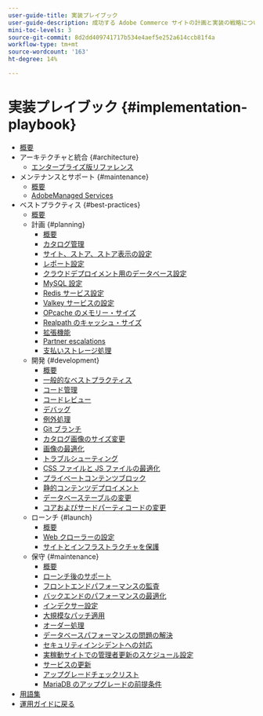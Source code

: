 ```yaml
---
user-guide-title: 実装プレイブック
user-guide-description: 成功する Adobe Commerce サイトの計画と実装の戦略について学習します。
mini-toc-levels: 3
source-git-commit: 8d2dd409741717b534e4aef5e252a614ccb81f4a
workflow-type: tm+mt
source-wordcount: '163'
ht-degree: 14%

---
```



# 実装プレイブック {#implementation-playbook}

- [概要](overview.md)
- アーキテクチャと統合 {#architecture}
   - [エンタープライズ版リファレンス](architecture/enterprise-blueprint.md)
- メンテナンスとサポート {#maintenance}
   - [概要](maintenance/overview.md)
   - [AdobeManaged Services](maintenance/adobe-managed-services.md)
- ベストプラクティス {#best-practices}
   - [概要](best-practices/phases.md)
   - 計画 {#planning}
      - [概要](best-practices/planning/overview.md)
      - [カタログ管理](best-practices/planning/catalog-management.md)
      - [サイト、ストア、ストア表示の設定](best-practices/planning/sites-stores-store-views.md)
      - [レポート設定](best-practices/planning/reporting-configuration.md)
      - [クラウドデプロイメント用のデータベース設定&#x200B;](best-practices/planning/database-on-cloud.md)
      - [MySQL 設定](best-practices/planning/mysql-configuration.md)
      - [Redis サービス設定](best-practices/planning/redis-service-configuration.md)
      - [Valkey サービスの設定](best-practices/planning/valkey-service-configuration.md)
      - [OPcache のメモリー・サイズ](best-practices/planning/opcache-memory-size.md)
      - [Realpath のキャッシュ・サイズ](best-practices/planning/realpath-cache-size.md)
      - [拡張機能](best-practices/planning/extensions.md)
      - [Partner escalations](best-practices/planning/partner-escalation.md)
      - [支払いストレージ処理](best-practices/planning/payment-processing-storage.md)
   - 開発 {#development}
      - [概要](best-practices/development/overview.md)
      - [一般的なベストプラクティス](best-practices/development/general.md)
      - [コード管理](best-practices/development/code-management.md)
      - [コードレビュー](best-practices/development/code-review.md)
      - [デバッグ](best-practices/development/debugging.md)
      - [例外処理](best-practices/development/exception-handling.md)
      - [Git ブランチ](best-practices/development/git-branching.md)
      - [カタログ画像のサイズ変更](best-practices/development/catalog-image-resizing.md)
      - [画像の最適化](best-practices/development/image-optimization.md)
      - [トラブルシューティング](best-practices/development/troubleshooting.md)
      - [CSS ファイルと JS ファイルの最適化](best-practices/development/optimize-css-js-files.md)
      - [プライベートコンテンツブロック](best-practices/development/private-content-block-configuration.md)
      - [静的コンテンツデプロイメント](best-practices/development/static-content-deployment.md)
      - [データベーステーブルの変更](best-practices/development/modifying-core-and-third-party-tables.md)
      - [ コアおよびサードパーティコードの変更 ](best-practices/development/modifying-core-and-third-party-code.md)
   - ローンチ {#launch}
      - [概要](best-practices/launch/overview.md)
      - [Web クローラーの設定](best-practices/launch/robots-txt.md)
      - [サイトとインフラストラクチャを保護](best-practices/launch/security-best-practices.md)
   - 保守 {#maintenance}
      - [概要](best-practices/maintenance/overview.md)
      - [ローンチ後のサポート](best-practices/maintenance/post-launch.md)
      - [フロントエンドパフォーマンスの監査](best-practices/maintenance/frontend-performance.md)
      - [バックエンドのパフォーマンスの最適化](best-practices/maintenance/backend-performance.md)
      - [インデクサー設定](best-practices/maintenance/indexer-configuration.md)
      - [大規模なパッチ適用](best-practices/maintenance/patching-at-scale.md)
      - [オーダー処理](best-practices/maintenance/order-processing-configuration.md)
      - [データベースパフォーマンスの問題の解決](best-practices/maintenance/resolve-database-performance-issues.md)
      - [セキュリティインシデントへの対応](best-practices/maintenance/respond-to-security-incident.md)
      - [実稼動サイトでの管理者更新のスケジュール設定](best-practices/maintenance/scheduling-admin-updates-in-production.md)
      - [サービスの更新](best-practices/maintenance/update-services.md)
      - [アップグレードチェックリスト](best-practices/maintenance/upgrade-checklist.md)
      - [MariaDB のアップグレードの前提条件](best-practices/maintenance/mariadb-upgrade.md)
- [用語集](glossary.md)
- [ 運用ガイドに戻る ](https://experienceleague.adobe.com/docs/commerce-operations/operational-guides/home.html?lang=ja)
